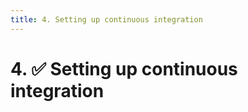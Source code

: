 ```yaml
---
title: 4. Setting up continuous integration
---
```


# 4. :white_check_mark: Setting up continuous integration
